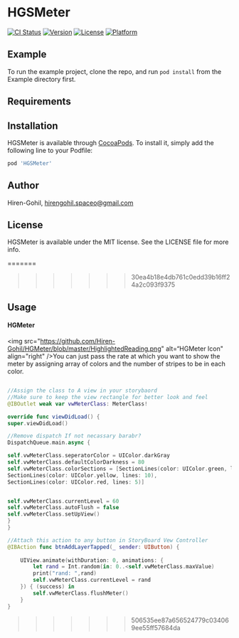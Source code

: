 # HGSMeter

[![CI Status](https://img.shields.io/travis/Hiren-Gohil/HGSMeter.svg?style=flat)](https://travis-ci.org/Hiren-Gohil/HGSMeter)
[![Version](https://img.shields.io/cocoapods/v/HGSMeter.svg?style=flat)](https://cocoapods.org/pods/HGSMeter)
[![License](https://img.shields.io/cocoapods/l/HGSMeter.svg?style=flat)](https://cocoapods.org/pods/HGSMeter)
[![Platform](https://img.shields.io/cocoapods/p/HGSMeter.svg?style=flat)](https://cocoapods.org/pods/HGSMeter)

## Example

To run the example project, clone the repo, and run `pod install` from the Example directory first.

## Requirements

## Installation

HGSMeter is available through [CocoaPods](https://cocoapods.org). To install
it, simply add the following line to your Podfile:

```ruby
pod 'HGSMeter'
```

## Author

Hiren-Gohil, hirengohil.spaceo@gmail.com

## License

HGSMeter is available under the MIT license. See the LICENSE file for more info.

=======
>>>>>>> 30ea4b18e4db761c0edd39b16ff24a2c093f9375

## Usage

#### HGMeter
<img src="https://github.com/Hiren-Gohil/HGMeter/blob/master/HighlightedReading.png" alt=“HGMeter Icon" align="right" />You can just pass the rate at which you want to show the meter by assigning array of colors and the number of stripes to be in each color.
```swift

//Assign the class to A view in your storybaord
//Make sure to keep the view rectangle for better look and feel
@IBOutlet weak var vwMeterClass: MeterClass!

override func viewDidLoad() {
super.viewDidLoad()

//Remove dispatch If not necassary barabr?
DispatchQueue.main.async {

self.vwMeterClass.seperatorColor = UIColor.darkGray
self.vwMeterClass.defaultColorDarkness = 80
self.vwMeterClass.colorSections = [SectionLines(color: UIColor.green, lines: 15),
SectionLines(color: UIColor.yellow, lines: 10),
SectionLines(color: UIColor.red, lines: 5)]


self.vwMeterClass.currentLevel = 60
self.vwMeterClass.autoFlush = false
self.vwMeterClass.setUpView()
}
}

//Attach this action to any button in StoryBoard Vew Controller
@IBAction func btnAddLayerTapped(_ sender: UIButton) {
            
    UIView.animate(withDuration: 0, animations: {
        let rand = Int.random(in: 0..<self.vwMeterClass.maxValue)
        print("rand: ",rand)
        self.vwMeterClass.currentLevel = rand
    }) { (success) in
        self.vwMeterClass.flushMeter()
    }
}


```
>>>>>>> 506535ee87a656524779c034069ee55ff57684da
